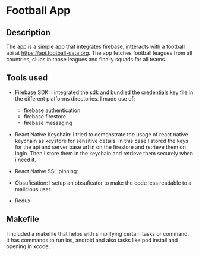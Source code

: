 # Football App 

## Description
The app is a simple app that integrates firebase, intteracts with a football api at <a href="https://api.football-data.org">https://api.football-data.org</a>. The app fetches football leagues from all countries, clubs in those leagues and finally squads for all teams.

## Tools used

- Firebase SDK: I integrated the sdk and bundled the credentials key file in the different platforms directories. I  made use of:
    - firebase authentication
    - firebase firestore
    - firebase messaging

- React Native Keychain: I tried to demonstrate the usage of react native keychain as keystore for sensitive details. In this case I stored the keys for the api and server base url in on the firestore and retrieve them on login. Then i store them in the keychain and retrieve them securely when i need it.

- React Native SSL pinning:

- Obsufication: I setup an obsuficator to make the code less readable to a malicious user.

- Redux:

## Makefile

I included a makefile that helps with simplifying certain tasks or command. It has commands to run ios, android and also tasks like pod install and opening in xcode.
